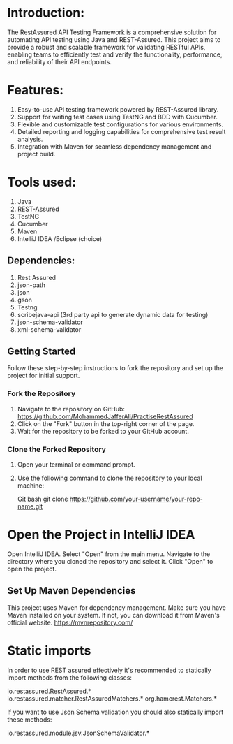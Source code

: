# Introduction:

The RestAssured API Testing Framework is a comprehensive solution for automating API testing using Java and REST-Assured. This project aims to provide a robust and scalable framework for validating RESTful APIs, enabling teams to efficiently test and verify the functionality, performance, and reliability of their API endpoints.

# Features:

1. Easy-to-use API testing framework powered by REST-Assured library.
2. Support for writing test cases using TestNG and BDD with Cucumber.
3. Flexible and customizable test configurations for various environments.
4. Detailed reporting and logging capabilities for comprehensive test result analysis.
5. Integration with Maven for seamless dependency management and project build.

# Tools used: 
1. Java
2. REST-Assured
3. TestNG
4. Cucumber
5. Maven
6. IntelliJ IDEA /Eclipse (choice)

## Dependencies:
1. Rest Assured
2. json-path
3. json
4. gson
5. Testng
6. scribejava-api (3rd party api to generate dynamic data for testing)
7. json-schema-validator
8. xml-schema-validator


## Getting Started

Follow these step-by-step instructions to fork the repository and set up the project for initial support.


### Fork the Repository

1. Navigate to the repository on GitHub: https://github.com/MohammedJafferAli/PractiseRestAssured
2. Click on the "Fork" button in the top-right corner of the page.
3. Wait for the repository to be forked to your GitHub account.

### Clone the Forked Repository

1. Open your terminal or command prompt.
2. Use the following command to clone the repository to your local machine:

   Git bash
   git clone https://github.com/your-username/your-repo-name.git

# Open the Project in IntelliJ IDEA

Open IntelliJ IDEA.
Select "Open" from the main menu.
Navigate to the directory where you cloned the repository and select it.
Click "Open" to open the project.
## Set Up Maven Dependencies
This project uses Maven for dependency management. Make sure you have Maven installed on your system. 
If not, you can download it from Maven's official website. https://mvnrepository.com/

# Static imports
In order to use REST assured effectively it's recommended to statically import methods from the following classes:

io.restassured.RestAssured.*
io.restassured.matcher.RestAssuredMatchers.*
org.hamcrest.Matchers.*

If you want to use Json Schema validation you should also statically import these methods:

io.restassured.module.jsv.JsonSchemaValidator.*

